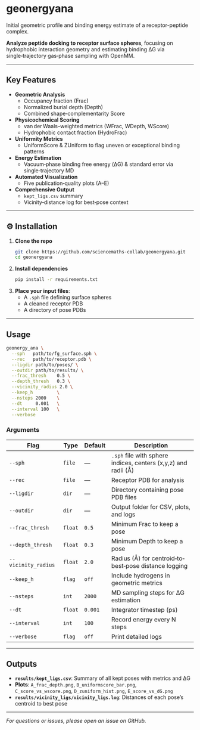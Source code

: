 # geonergyana
Initial geometric profile and binding energy estimate of a receptor-peptide complex.

**Analyze peptide docking to receptor surface spheres**, focusing on hydrophobic interaction geometry and estimating binding ΔG via single‑trajectory gas‑phase sampling with OpenMM.

---

##  Key Features

- **Geometric Analysis**  
  - Occupancy fraction (Frac)  
  - Normalized burial depth (Depth)  
  - Combined shape‑complementarity Score
- **Physicochemical Scoring**  
  - van der Waals–weighted metrics (WFrac, WDepth, WScore)  
  - Hydrophobic contact fraction (HydroFrac)
- **Uniformity Metrics**  
  - UniformScore & ZUniform to flag uneven or exceptional binding patterns
- **Energy Estimation**  
  - Vacuum‑phase binding free energy (ΔG) & standard error via single‑trajectory MD
- **Automated Visualization**  
  - Five publication‑quality plots (A–E)
- **Comprehensive Output**  
  - `kept_ligs.csv` summary  
  - Vicinity‑distance log for best‑pose context

---

## ⚙ Installation

1. **Clone the repo**
   ```bash
   git clone https://github.com/sciencemaths-collab/geonergyana.git
   cd geonergyana
   ```
2. **Install dependencies**
   ```bash
   pip install -r requirements.txt
   ```
3. **Place your input files**:
   - A `.sph` file defining surface spheres  
   - A cleaned receptor PDB  
   - A directory of pose PDBs

---

##  Usage

```bash
geonergy_ana \
  --sph   path/to/fg_surface.sph \
  --rec   path/to/receptor.pdb \
  --ligdir path/to/poses/ \
  --outdir path/to/results/ \
  --frac_thresh    0.5 \
  --depth_thresh   0.3 \
  --vicinity_radius 2.0 \
  --keep_h         \
  --nsteps 2000    \
  --dt     0.001   \
  --interval 100   \
  --verbose
```

###  Arguments

| Flag                | Type      | Default | Description                                                       |
|---------------------|-----------|---------|-------------------------------------------------------------------|
| `--sph`             | `file`    | ―       | `.sph` file with sphere indices, centers (x,y,z) and radii (Å)    |
| `--rec`             | `file`    | ―       | Receptor PDB for analysis                                         |
| `--ligdir`          | `dir`     | ―       | Directory containing pose PDB files                               |
| `--outdir`          | `dir`     | ―       | Output folder for CSV, plots, and logs                            |
| `--frac_thresh`     | `float`   | `0.5`   | Minimum Frac to keep a pose                                       |
| `--depth_thresh`    | `float`   | `0.3`   | Minimum Depth to keep a pose                                      |
| `--vicinity_radius` | `float`   | `2.0`   | Radius (Å) for centroid‐to‐best‐pose distance logging             |
| `--keep_h`          | `flag`    | `off`   | Include hydrogens in geometric metrics                            |
| `--nsteps`          | `int`     | `2000`  | MD sampling steps for ΔG estimation                               |
| `--dt`              | `float`   | `0.001` | Integrator timestep (ps)                                          |
| `--interval`        | `int`     | `100`   | Record energy every N steps                                       |
| `--verbose`         | `flag`    | `off`   | Print detailed logs                                               |

---

##  Outputs

- **`results/kept_ligs.csv`**: Summary of all kept poses with metrics and ΔG   
- **Plots**: `A_frac_depth.png`, `B_uniformscore_bar.png`, `C_score_vs_wscore.png`, `D_zuniform_hist.png`, `E_score_vs_dG.png`  
- **`results/vicinity_ligs/vicinity_ligs.log`**: Distances of each pose’s centroid to best pose

---

*For questions or issues, please open an issue on GitHub.*


